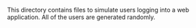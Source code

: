 This directory contains files to simulate users logging into a web application. All of the users are generated randomly.